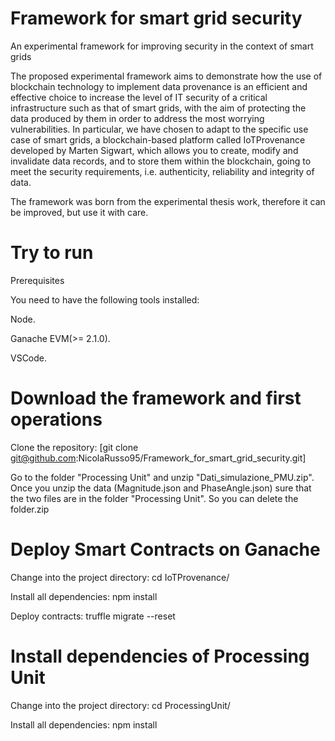# Framework for smart grid security
An experimental framework for improving security in the context of smart grids

The proposed experimental framework aims to demonstrate how the use of blockchain technology to implement data provenance is an efficient and effective choice to increase the level of IT security of a critical infrastructure such as that of smart grids, with the aim of protecting the data produced by them in order to address the most worrying vulnerabilities. In particular, we have chosen to adapt to the specific use case of smart grids, a blockchain-based platform called IoTProvenance developed by Marten Sigwart, which allows you to create, modify and invalidate data records, and to store them within the blockchain, going to meet the security requirements, i.e. authenticity, reliability and integrity of data.

The framework was born from the experimental thesis work, therefore it can be improved, but use it with care.

# Try to run 
Prerequisites

You need to have the following tools installed:

Node.

Ganache EVM(>= 2.1.0).

VSCode.

# Download the framework and first operations
Clone the repository: [git clone git@github.com:NicolaRusso95/Framework_for_smart_grid_security.git]

Go to the folder "Processing Unit" and unzip "Dati_simulazione_PMU.zip". Once you unzip the data (Magnitude.json and PhaseAngle.json) sure that the two files are in the folder "Processing Unit". So you can delete the folder.zip


# Deploy Smart Contracts on Ganache

Change into the project directory: cd IoTProvenance/

Install all dependencies: npm install

Deploy contracts: truffle migrate --reset

# Install dependencies of Processing Unit

Change into the project directory: cd ProcessingUnit/

Install all dependencies: npm install

